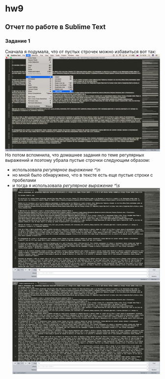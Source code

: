 # hw9
## Отчет по работе в Sublime Text
### Задание 1
Сначала я подумала, что от пустых строчек можно избавиться вот так: 
![](https://github.com/yapaeonia/hw9/blob/master/Снимок%20экрана%202018-06-01%20в%2016.25.15.png)
Но потом вспомнила, что домашнее задания по теме регулярных выражений и поэтому убрала пустые строчки следующим образом: 
* использовала *регулярное выражение ^\n*
* но мной было обнаружено, что в тексте есть еще пустые строки с пробелами 
* и тогда я использовала *регулярное выражение ^\s*
![](https://github.com/yapaeonia/hw9/blob/master/nnn.png)
![](https://github.com/yapaeonia/hw9/blob/master/cnhjxrb.png)
